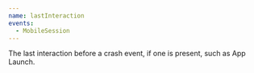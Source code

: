 ```yaml
---
name: lastInteraction
events:
  - MobileSession
---
```


The last interaction before a crash event, if one is present, such as App Launch.